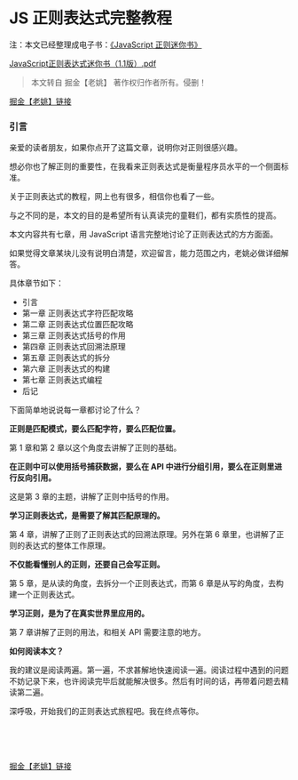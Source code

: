 # JS 正则表达式完整教程

注：本文已经整理成电子书：[《JavaScript 正则迷你书》](https://juejin.im/post/59cc61176fb9a00a437b290b)

[JavaScript正则表达式迷你书（1.1版）.pdf](./regexjspdf.pdf)


> 本文转自 掘金【老姚】 著作权归作者所有。侵删！

[掘金【老姚】链接](https://juejin.im/post/5965943ff265da6c30653879)


### 引言

亲爱的读者朋友，如果你点开了这篇文章，说明你对正则很感兴趣。

想必你也了解正则的重要性，在我看来正则表达式是衡量程序员水平的一个侧面标准。

关于正则表达式的教程，网上也有很多，相信你也看了一些。

与之不同的是，本文的目的是希望所有认真读完的童鞋们，都有实质性的提高。

本文内容共有七章，用 JavaScript 语言完整地讨论了正则表达式的方方面面。

如果觉得文章某块儿没有说明白清楚，欢迎留言，能力范围之内，老姚必做详细解答。

具体章节如下：

- 引言
- 第一章 正则表达式字符匹配攻略
- 第二章 正则表达式位置匹配攻略
- 第三章 正则表达式括号的作用
- 第四章 正则表达式回溯法原理
- 第五章 正则表达式的拆分
- 第六章 正则表达式的构建
- 第七章 正则表达式编程
- 后记

下面简单地说说每一章都讨论了什么？

**正则是匹配模式，要么匹配字符，要么匹配位置。**

第 1 章和第 2 章以这个角度去讲解了正则的基础。

**在正则中可以使用括号捕获数据，要么在 API 中进行分组引用，要么在正则里进行反向引用。**

这是第 3 章的主题，讲解了正则中括号的作用。

**学习正则表达式，是需要了解其匹配原理的。**

第 4 章，讲解了正则了正则表达式的回溯法原理。另外在第 6 章里，也讲解了正则的表达式的整体工作原理。

**不仅能看懂别人的正则，还要自己会写正则。**

第 5 章，是从读的角度，去拆分一个正则表达式，而第 6 章是从写的角度，去构建一个正则表达式。

**学习正则，是为了在真实世界里应用的。**

第 7 章讲解了正则的用法，和相关 API 需要注意的地方。

**如何阅读本文？**

我的建议是阅读两遍。第一遍，不求甚解地快速阅读一遍。阅读过程中遇到的问题不妨记录下来，也许阅读完毕后就能解决很多。然后有时间的话，再带着问题去精读第二遍。

深呼吸，开始我们的正则表达式旅程吧。我在终点等你。

<br>
<br>
<br>

[掘金【老姚】链接](https://juejin.im/post/5965943ff265da6c30653879)
